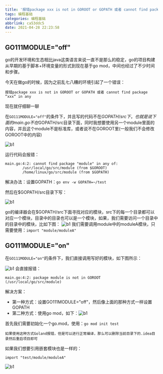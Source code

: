 ```yaml
---
title: '报错package xxx is not in GOROOT or GOPATH 或者 cannot find package “xxx“ in any '
tags: 编程基础
categories: 编程基础
abbrlink: ca53ddc5
date: 2021-04-28 22:23:58
---
```


## GO111MODULE="off"

go的开发环境和生态相比java这类语言来说一直不是那么的稳定，go的项目构建从早期的基于脚本+环境变量的形式到现在基于go mod，中间也经过了不少时间和步骤。

今天在做go的时候，因为之前乱七八糟的环境引起了一个错误：

```
报错package xxx is not in GOROOT or GOPATH 或者 cannot find package “xxx“ in any 
```
现在就仔细聊一聊

在`GO111MODULE="off"`的条件下，并且写的代码不在$GOPATH/src下，也就是说下面的main.go不在$GOPATH/src目录下面，同时我想要使用另一个module里面的内容，并且这个module不是标准库，或者说不在GOROOT里(一般我们不会修改GOROOT中的内容)

![b1](a0001.png)

运行代码会报错：

```
main.go:4:2: cannot find package "module" in any of:
        /usr/local/go/src/module (from $GOROOT)
        /home/linux/go/src/module (from $GOPATH)

```

解决办法：设置GOPATH：`go env -w GOPATH=~/test`

然后在$GOPATH/src目录下写：

![b1](a0002.png)

go的编译器会在$GOPATH/src下面寻找对应的模块，src下的每一个目录都可以对应一个模块，目录中的目录也可以是一个模块，如果，我们需要访问一个目录中的目录中的模块，比如下图：
![b1](a0003.png)
我们需要调用module中的moduleA模块，只需要使用：`import "module/moduleA" `

## GO111MODULE="on"

在`GO111MODULE="on"`的条件下，我们直接调用写好的模块，如下图所示：

![b1](a0004.png)
会直接报错：

```
main.go:4:2: package module is not in GOROOT (/usr/local/go/src/module)
```

解决方案：
* 第一种方式：设置GO111MODULE="off"，然后像上面的那种方式一样设置GOPATH
* 第二种方式：使用go mod，如下：![b1](a0005.png)


首先我们需要初始化一个go.mod，使用：`go mod init test`


```
如果使用这种方式Goland报错，但是可以进行正常编译，那么可以删除当前目录下的.idea目录然后重启项目即可
```

如果我们想要引用嵌套模块也是一样的：

```
import "test/module/moduleA"
```



![b1](a0006.png)
